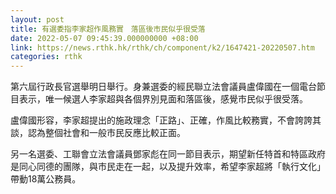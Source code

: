 ```yaml
---
layout: post
title: 有選委指李家超作風務實　落區後市民似乎很受落
date: 2022-05-07 09:45:39.000000000 +08:00
link: https://news.rthk.hk/rthk/ch/component/k2/1647421-20220507.htm
categories: rthk
---
```


第六屆行政長官選舉明日舉行。身兼選委的經民聯立法會議員盧偉國在一個電台節目表示，唯一候選人李家超與各個界別見面和落區後，感覺市民似乎很受落。

盧偉國形容，李家超提出的施政理念「正路」、正確，作風比較務實，不會誇誇其談，認為整個社會和一般市民反應比較正面。

另一名選委、工聯會立法會議員鄧家彪在同一節目表示，期望新任特首和特區政府是同心同德的團隊，與市民走在一起，以及提升效率，希望李家超將「執行文化」帶動18萬公務員。
